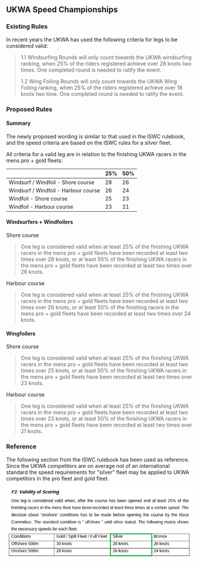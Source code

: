 ## UKWA Speed Championships

### Existing Rules

In recent years the UKWA has used the following criteria for legs to be considered valid:

> 1.1 Windsurfing Rounds will only count towards the UKWA windsurfing ranking, when 25% of the riders registered achieve over 28 knots two times. One completed round is needed to ratify the event.
>
> 1.2 Wing Foiling Rounds will only count towards the UKWA Wing Foiling ranking, when 25% of the riders registered achieve over 18 knots two time. One completed round is needed to ratify the event.



### Proposed Rules

#### Summary

The newly proposed wording is similar to that used in the ISWC rulebook, and the speed criteria are based on the ISWC rules for a silver fleet.

All criteria for a valid leg are in relation to the finishing UKWA racers in the mens pro + gold fleets:

|                                      | 25%  | 50%  |
| ------------------------------------ | ---- | ---- |
| Windsurf / Windfoil - Shore course   | 28   | 26   |
| Windsurf / Windfoil - Harbour course | 26   | 24   |
| Windfoil - Shore course              | 25   | 23   |
| Windfoil  - Harbour course           | 23   | 21   |




#### Windsurfers + Windfoilers

Shore course

> One leg is considered valid when at least 25% of the finishing UKWA racers in the mens pro + gold fleets have been recorded at least two times over 28 knots, or at least 50% of the finishing UKWA racers in the mens pro + gold fleets have been recorded at least two times over 26 knots.

Harbour course

> One leg is considered valid when at least 25% of the finishing UKWA racers in the mens pro + gold fleets have been recorded at least two times over 26 knots, or at least 50% of the finishing racers in the mens pro + gold fleets have been recorded at least two times over 24 knots.



#### Wingfoilers

Shore course

> One leg is considered valid when at least 25% of the finishing UKWA racers in the mens pro + gold fleets have been recorded at least two times over 25 knots, or at least 50% of the finishing UKWA racers in the mens pro + gold fleets have been recorded at least two times over 23 knots.

Harbour course

> One leg is considered valid when at least 25% of the finishing UKWA racers in the mens pro + gold fleets have been recorded at least two times over 23 knots, or at least 50% of the finishing UKWA racers in the mens pro + gold fleets have been recorded at least two times over 21 knots.



### Reference

The following section from the ISWC rulebook has been used as reference. Since the UKWA competitors are on average not of an international standard the speed requirements for "silver" fleet may be applied to UKWA competitors in the pro fleet and gold fleet.

![ISWC](iswc.png)
